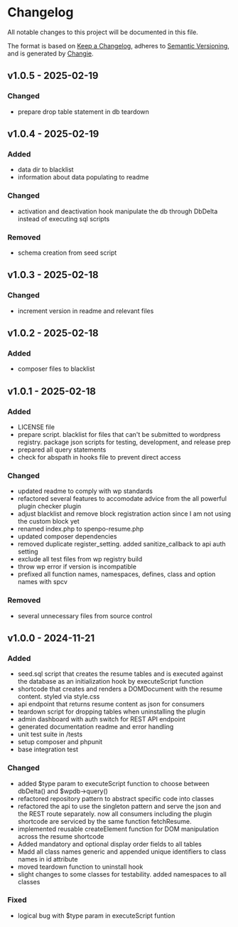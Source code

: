 # Changelog
All notable changes to this project will be documented in this file.

The format is based on [Keep a Changelog](https://keepachangelog.com/en/1.0.0/),
adheres to [Semantic Versioning](https://semver.org/spec/v2.0.0.html),
and is generated by [Changie](https://github.com/miniscruff/changie).


## v1.0.5 - 2025-02-19
### Changed
* prepare drop table statement in db teardown

## v1.0.4 - 2025-02-19
### Added
* data dir to blacklist
* information about data populating to readme
### Changed
* activation and deactivation hook manipulate the db through DbDelta instead of executing sql scripts
### Removed
* schema creation from seed script

## v1.0.3 - 2025-02-18
### Changed
* increment version in readme and relevant files

## v1.0.2 - 2025-02-18
### Added
* composer files to blacklist

## v1.0.1 - 2025-02-18
### Added
* LICENSE file
* prepare script. blacklist for files that can't be submitted to wordpress registry. package json scripts for testing, development, and release prep
* prepared all query statements
* check for abspath in hooks file to prevent direct access
### Changed
* updated readme to comply with wp standards
* refactored several features to accomodate advice from the all powerful plugin checker plugin
* adjust blacklist and remove block registration action since I am not using the custom block yet
* renamed index.php to spenpo-resume.php
* updated composer dependencies
* removed duplicate register_setting. added sanitize_callback to api auth setting
* exclude all test files from wp registry build
* throw wp error if version is incompatible
* prefixed all function names, namespaces, defines, class and option names with spcv
### Removed
* several unnecessary files from source control

## v1.0.0 - 2024-11-21
### Added
* seed.sql script that creates the resume tables and is executed against the database as an initialization hook by executeScript function
* shortcode that creates and renders a DOMDocument with the resume content. styled via style.css
* api endpoint that returns resume content as json for consumers
* teardown script for dropping tables when uninstalling the plugin
* admin dashboard with auth switch for REST API endpoint
* generated documentation readme and error handling
* unit test suite in /tests
* setup composer and phpunit
* base integration test
### Changed
* added $type param to executeScript function to choose between dbDelta() and $wpdb->query()
* refactored repository pattern to abstract specific code into classes
* refactored the api to use the singleton pattern and serve the json and the REST route separately. now all consumers including the plugin shortcode are serviced by the same function fetchResume.
* implemented reusable createElement function for DOM manipulation across the resume shortcode
* Added mandatory and optional display order fields to all tables
* Madd all class names generic and appended unique identifiers to class names in id attribute
* moved teardown function to uninstall hook
* slight changes to some classes for testability. added namespaces to all classes
### Fixed
* logical bug with $type param in executeScript funtion
